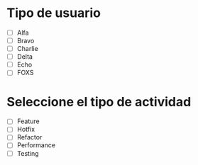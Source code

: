 # Tipo de usuario

- [ ] Alfa
- [ ] Bravo
- [ ] Charlie
- [ ] Delta
- [ ] Echo
- [ ] FOXS

# Seleccione el tipo de actividad

- [ ] Feature
- [ ] Hotfix
- [ ] Refactor
- [ ] Performance
- [ ] Testing
